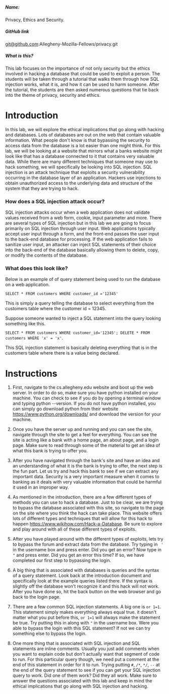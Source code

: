 ##### Name:
Privacy, Ethics and Security.

##### GitHub link
git@github.com:Allegheny-Mozilla-Fellows/privacy.git


##### What is this?
This lab focuses on the importance of not only security but the ethics involved in hacking a database that could be used to exploit a person. The students will be taken through a tutorial that walks them through how SQL injection works, what it is, and how it can be used to harm someone. After the tutorial, the students are then asked numerous questions that tie back into the theme of privacy, security and ethics.

# Introduction

In this lab, we will explore the ethical implications that go along with hacking and databases. Lots of databases are out on the web that contain valuable information. What people don't know is that bypassing the security to access data from the database is a lot easier than one might think. For this lab, we will be looking at a website that mirrors what a banks website might look like that has a database connected to it that contains very valuable data. While there are many different techniques that someone may use to hack something, we will specifically be looking into SQL injection. SQL injection is an attack technique that exploits a security vulnerability occurring in the database layer of an application. Hackers use injections to obtain unauthorized access to the underlying data and structure of the system that they are trying to hack.

### How does a SQL injection attack occur?

SQL injection attacks occur when a web application does not validate values received from a web form, cookie, input parameter and more. There are several types of SQL injection but in this lab we are going to focus primarily on SQL injection through user input. Web applications typically accept user input through a form, and the front-end passes the user input to the back-end database for processing. If the web application fails to sanitize user input, an attacker can inject SQL statements of their choice into the back-end of the database basically allowing them to delete, copy, or modify the contents of the database.


### What does this look like?

Below is an example of of query statement being used to run the database on a web application.

``` SELECT * FROM customers WHERE customer_id ='12345' ```

This is simply a query telling the database to select everything from the customers table where the customer id = 12345.

Suppose someone wanted to inject a SQL statement into the query looking something like this.

``` SELECT * FROM customers WHERE customer_id='12345'; DELETE * FROM customers WHERE 'x' = 'x' ```.

This SQL injection statement is basically deleting everything that is in the customers table where there is a value being declared.



# Instructions

1. First, navigate to the cs.allegheny.edu website and boot up the web server. In order to do so, make sure you have python installed on your machine. You can check to see if you do by opening a terminal window and typing python --version. If you do not have python installed, you can simply go download python from their website https://www.python.org/downloads/ and download the version for your machine.


2. Once you have the server up and running and you can see the site, navigate through the site to get a feel for everything. You can see the site is acting like a bank with a home page, an about page, and a login page. Make sure to read through some of the material to get an idea of what this bank is trying to offer you.


3. After you have navigated through the bank's site and have an idea and an understanding of what it is the bank is trying to offer, the next step is the fun part. Let us try and hack this bank to see if we can extract any important data. Security is a very important measure when it comes to banking as it deals with very valuable information that could be harmful it used in an improper way.


4. As mentioned in the introduction, there are a few different types of methods you can use to hack a database. Just to be clear, we are trying to bypass the database associated with this site, so navigate to the page on the site where you think the hack can take place. This website offers lots of different types and techniques that will allow for this hack to happen https://www.wikihow.com/Hack-a-Database. Be sure to explore and play around with all of these different types of exploits.

5. After you have played around with the different types of exploits, lets try to bypass the forum and extract data from the database. Try typing in ` '` in the username box and press enter. Did you get an error? Now type in `"` and press enter. Did you get an error this time? If so, we have completed our first step to bypassing the login.

6. A big thing that is associated with databases is queries and the syntax of a query statement. Look back at the introduction document and specifically look at the example queries listed there. If the syntax is slightly off the database won't recognize it and this hack will not work. After you have done so, hit the back button on the web browser and go back to the login page.

7. There are a few common SQL injection statements. A big one is `or 1=1`. This statement simply makes everything always equal true. it doesn't matter what you put before this, `or 1=1` will always make the statement be true. Try putting this in along with `"` in the username box. Were you able to bypass the login with this SQL statement? If not we can try something else to bypass the login.

8. One more thing that is associated with SQL injection and SQL statements are inline comments. Usually you just add comments when you want to explain code but don't actually want that segment of code to run. For this particular query though, we need put a comment at the end of this statement in order for it to run. Trying putting  `#`, `/*`, `*/`, `--` at the end of the query statement to see if you can get your SQL injection query to work. Did one of them work? Did they all work. Make sure to answer the questions associated with this lab and keep in mind the ethical implications that go along with SQL injection and hacking.
